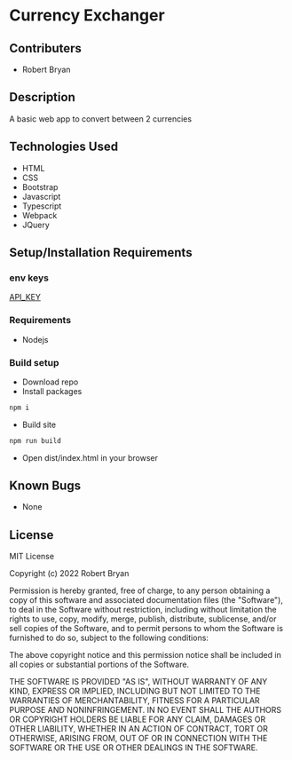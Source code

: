 # Currency Exchanger

## Contributers
* Robert Bryan

## Description
A basic web app to convert between 2 currencies

## Technologies Used
* HTML
* CSS
* Bootstrap
* Javascript
* Typescript
* Webpack
* JQuery

## Setup/Installation Requirements

### env keys
[API_KEY](https://www.exchangerate-api.com/)

### Requirements
* Nodejs

### Build setup
* Download repo
* Install packages
```js
npm i
```
* Build site
```js
npm run build
```
* Open dist/index.html in your browser

## Known Bugs
* None

## License

MIT License

Copyright (c) 2022 Robert Bryan

Permission is hereby granted, free of charge, to any person obtaining a copy of this software and associated documentation files (the "Software"), to deal in the Software without restriction, including without limitation the rights to use, copy, modify, merge, publish, distribute, sublicense, and/or sell copies of the Software, and to permit persons to whom the Software is furnished to do so, subject to the following conditions:

The above copyright notice and this permission notice shall be included in all copies or substantial portions of the Software.

THE SOFTWARE IS PROVIDED "AS IS", WITHOUT WARRANTY OF ANY KIND, EXPRESS OR IMPLIED, INCLUDING BUT NOT LIMITED TO THE WARRANTIES OF MERCHANTABILITY, FITNESS FOR A PARTICULAR PURPOSE AND NONINFRINGEMENT. IN NO EVENT SHALL THE AUTHORS OR COPYRIGHT HOLDERS BE LIABLE FOR ANY CLAIM, DAMAGES OR OTHER LIABILITY, WHETHER IN AN ACTION OF CONTRACT, TORT OR OTHERWISE, ARISING FROM, OUT OF OR IN CONNECTION WITH THE SOFTWARE OR THE USE OR OTHER DEALINGS IN THE SOFTWARE.